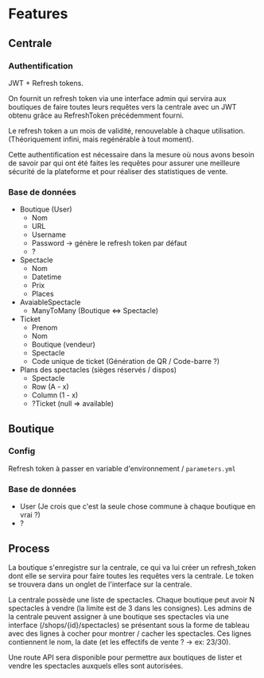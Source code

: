 # Features

## Centrale

### Authentification

JWT + Refresh tokens.

On fournit un refresh token via une interface admin qui servira aux boutiques de faire toutes leurs
requêtes vers la centrale avec un JWT obtenu grâce au RefreshToken précédemment fourni.

Le refresh token a un mois de validité, renouvelable à chaque utilisation. (Théoriquement infini, mais regénérable à tout moment).

Cette authentification est nécessaire dans la mesure où nous avons besoin de savoir par qui ont été faites les requêtes
pour assurer une meilleure sécurité de la plateforme et pour réaliser des statistiques de vente.

### Base de données

+ Boutique (User)
  - Nom
  - URL
  - Username
  - Password -> génère le refresh token par défaut
  - ?
+ Spectacle
  - Nom
  - Datetime
  - Prix
  - Places
+ AvaiableSpectacle
  - ManyToMany (Boutique <=> Spectacle)
+ Ticket
  - Prenom
  - Nom
  - Boutique (vendeur)
  - Spectacle
  - Code unique de ticket (Génération de QR / Code-barre ?) 
+ Plans des spectacles (sièges réservés / dispos)
  - Spectacle
  - Row (A - x)
  - Column (1 - x)
  - ?Ticket (null => available)

## Boutique

### Config

Refresh token à passer en variable d'environnement / `parameters.yml`

### Base de données

+ User (Je crois que c'est la seule chose commune à chaque boutique en vrai ?)
+ ?

## Process

La boutique s'enregistre sur la centrale, ce qui va lui créer un refresh_token dont
elle se servira pour faire toutes les requêtes vers la centrale. Le token se trouvera dans
un onglet de l'interface sur la centrale.

La centrale possède une liste de spectacles. Chaque boutique peut avoir N spectacles à
vendre (la limite est de 3 dans les consignes). Les admins de la centrale peuvent assigner
à une boutique ses spectacles via une interface (/shops/{id}/spectacles) se présentant sous
la forme de tableau avec des lignes à cocher pour montrer / cacher les spectacles. Ces lignes
contiennent le nom, la date (et les effectifs de vente ? -> ex: 23/30).

Une route API sera disponible pour permettre aux boutiques de lister et vendre les spectacles
auxquels elles sont autorisées.
